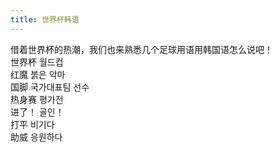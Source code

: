 ```yaml
---
title: 世界杯韩语
---
```


<p>借着世界杯的热潮，我们也来熟悉几个足球用语用韩国语怎么说吧！<br />世界杯  월드컵<br />红魔    붉은 악마<br />国脚    국가대표팀 선수<br />热身赛  평가전<br />进了！  골인！<br />打平    비기다<br />助威    응원하다</p>

